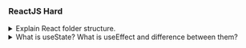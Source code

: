 ### ReactJS Hard

<details>
<summary>Explain React folder structure.</summary>

## React Folder Structure

- If we create react app then run `npx create-react-app <app-name>` command.

<img src="/interview/react-folder-screenshot-1.png" alt="output-1" width="200px" height="200px"/>

<br/>
<br/>

**node_modules:**<br/>
based on the package.json dependencies react will download all the node modules.
`node_modules` means files required for our dependencies or libraries. Those files will be stored inside the node modules. Just after downloading all the node modules we will our react app will create `package-lock.json`

**package.json:**<br/>
Firstly `package.json` file will be created. Our `package.json` file contains named of projects, version of project, author's, reactScripts, dependencies and browserList.

```js showLineNumbers=true
{
"name": "react-app",
"version": "0.1.0",
"private": true,
"dependencies": {
 "@testing-library/jest-dom": "^5.17.0",
 "@testing-library/react": "^13.4.0",
 "@testing-library/user-event": "^13.5.0",
 "react": "^18.2.0",
 "react-dom": "^18.2.0",
 "react-scripts": "5.0.1",
 "web-vitals": "^2.1.4"
},
"scripts": {
 "start": "react-scripts start",
 "build": "react-scripts build",
 "test": "react-scripts test",
 "eject": "react-scripts eject"
},
"eslintConfig": {
 "extends": [
   "react-app",
   "react-app/jest"
 ]
},
"browserslist": {
 "production": [
   ">0.2%",
   "not dead",
   "not op_mini all"
 ],
 "development": [
   "last 1 chrome version",
   "last 1 firefox version",
   "last 1 safari version"
 ]
}
}
```

- `dependencies:`<br/>
  So mainly `dependencies` mean our project which is dependent on npm libraries. So name and version of those libraries will be stored in dependencies objects.
- `Browserlist:`<br/>
  Browserlist means our project will support to specific production level browsers & development level browsers. So for those browsers supported data will be added in browserlist.
- `reactScripts:`<br/>
  Also we have reactScripts. So reactScript help us to write Scripts like `npm start` and all those command So this is all about `package.json`.<br/>

**package-lock.json:** <br/>
In `package-lock.json` file store the locked version of our dependencies & dependencies of our dependencies.

**public folder:** <br/>
After that` public folder` will be created.public folder is entry point to our application. So we can directly access any files from public folder &

- `index.html:` public/index. html is the main HTML file of our app that includes your React code and provides a context for React to render to.

**scr folder:**<br/>

<img src="/interview/react-folder-screenshot-2.png" alt="output-1" width="200px" height="200px"/><br/>

Thier is another folder is `Source(src)`inside the source one `index.js` file will be their

- `index.js:` index.js ia a entry point on the javascript side or the react side. So index.js will be responsible for manipulating index.html inside the public folder & this is how our entire `react folder structure` looks like,
  <br/>

later also we can `customized some folder structure` like for `assets` for `views` for `components`. We can create our folder structure.

<img src="/interview/custom-folder-structure.png" alt="output-1" width="200px" height="200px"/> <br/>

- `assets:` In assets we are store the all images of the project or app.
- `views:` In views folder developer can add single folders like Home, About and in the Home, About folder we create a js and css file like Home.js, Home.css
- `components:` In components we create resuable components folders like Footer, Navbar and in this folders same as views we create a js and css file like Navbar.js, Navbar.css

</details>

<details>
  <summary>What is useState? What is useEffect and difference between them?</summary>

## UseState <br/>

usestate variable is mostly used hook in react . It allow us to store a values or data in fuctional component . It work like simple variable ,It provide us one variable and one setter method . using setter method we can change the value of usestate variable where ever it using . It work like pup sub model that mean When a user follows another user, they are subscribing to the recipes that the friend publishes.

**For using usestate hook we need to firstly import it in module**

```js
import { useState } from "react";
```

**code implementation of usestate hook**

```js showLineNumbers=true
function Subscrib() {
  const [subscribe, setSubscribe] = useState(0);

  return (
    <>
      <p>{subscribe}</p>
      <button onClick={() => setSubscribe(subscribe + 1)}>subscribe</button>
    </>
  );
}
```

## useeffect

useeffect is also hook in react. useeffect generally perform a side effects. It is used to execute any perticular code that not related to reloading the web page. It mainly takes two parameter first one is a function that contain side effect code and second one is dependies. whenever the dependies change then a side effect code get executed .

**For using useeffect hook we need to firstly import it in module**

```js
import { useeffect } from "react";
```

**code implementation of useeffect hook**

```js showLineNumbers=true
function PrintHelloWorld() {
  const [num, setNum] = usestate;
  useeffect(() => {
    console.log("hello world");
  }, [num]);
  return (
    <>
      <p>{num}</p>
      <button onClick={() => setNum(num + 1)}>print</button>
    </>
  );
}
```

## Difference between usestate and useeffect

useState is used to manage state within a component, allowing you to store and update data. useEffect is used to perform side effects in a component, such as updating the document title, fetching data, or subscribing to events.

</details>
